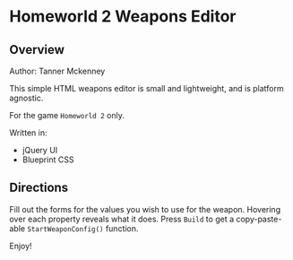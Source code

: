 # Homeworld 2 Weapons Editor

## Overview

Author: Tanner Mckenney

This simple HTML weapons editor is small and lightweight, and is platform agnostic. 

For the game `Homeworld 2` only.    

Written in: 

- jQuery UI
- Blueprint CSS

## Directions

Fill out the forms for the values you wish to use for the weapon. Hovering over each property reveals what it does.  Press `Build` to get a copy-paste-able `StartWeaponConfig()` function. 

Enjoy!
